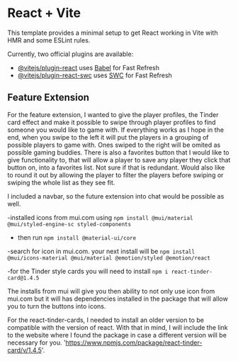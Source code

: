 # React + Vite

This template provides a minimal setup to get React working in Vite with HMR and some ESLint rules.

Currently, two official plugins are available:

- [@vitejs/plugin-react](https://github.com/vitejs/vite-plugin-react/blob/main/packages/plugin-react/README.md) uses [Babel](https://babeljs.io/) for Fast Refresh
- [@vitejs/plugin-react-swc](https://github.com/vitejs/vite-plugin-react-swc) uses [SWC](https://swc.rs/) for Fast Refresh

## Feature Extension

For the feature extension, I wanted to give the player profiles, the Tinder card effect and make it possible to swipe through player profiles to find someone you would like to game with. If everything works as I hope in the end, when you swipe to the left it will put the players in a grouping of possible players to game with. Ones swiped to the right will be omited as possible gaming buddies. There is also a favorites button that I would like to give functionality to, that will allow a player to save any player they click that button on, into a favorites list. Not sure if that is redundant. Would also like to round it out by allowing the player to filter the players before swiping or swiping the whole list as they see fit.

I included a navbar, so the future extension into chat would be possible as well.

-installed icons from mui.com using `npm install @mui/material @mui/styled-engine-sc styled-components`

- then run  `npm install @material-ui/core`

-search for icon in mui.com. your next install will be `npm install @mui/icons-material @mui/material @emotion/styled @emotion/react`

-for the Tinder style cards you will need to install `npm i react-tinder-card@1.4.5`

The installs from mui will give you then ability to not only use icon from mui.com but it will has dependencies installed in the package that will allow you to turn the buttons into icons.

For the react-tinder-cards, I needed to install an older version to be compatible with the version of react. With that in mind, I will include the link to the website where I found the package in case a different version will be necessary for you. '<https://www.npmjs.com/package/react-tinder-card/v/1.4.5>'.
